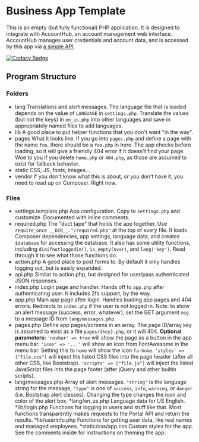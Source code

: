 Business App Template
=====================

This is an empty (but fully functional) PHP application.  It is designed to
integrate with AccountHub, an account management web interface.  AccountHub manages
user credentials and account data, and is accessed by this app via [a simple API](http://docs.netsyms.com/docs/AccountHub/API%20Documentation/).

[![Codacy Badge](https://api.codacy.com/project/badge/Grade/2aeadc6b65d545c4a4c2e77d286373fd)](https://www.codacy.com/app/Netsyms/BusinessAppTemplate?utm_source=github.com&amp;utm_medium=referral&amp;utm_content=Netsyms/BusinessAppTemplate&amp;utm_campaign=Badge_Grade)

Program Structure
-----------------

### Folders
* lang
   Translations and alert messages.
   The language file that is loaded depends on the value of `LANGUAGE` in `settings.php`.
   Translate the values (but not the keys) in `en_us.php` into other languages and save in appropriately named files to add languages.
* lib
   A good place to put helper functions that you don't want "in the way".
* pages
   What it looks like.  If you go into `pages.php` and define a page with the name `foo`, there should be a `foo.php` in here.
   The app checks before loading, so it will give a friendly 404 error if it doesn't find your page.
   Woe to you if you delete `home.php` or `404.php`, as those are assumed to exist for fallback behavior.
* static
   CSS, JS, fonts, images...
* vendor
   If you don't know what this is about, or you don't have it, you need to read up on Composer.  Right now.

### Files
* settings.template.php
   App configuration.  Copy to `settings.php` and customize.  Documented with inline comments.
* required.php
   The "duct tape" that holds the app together.  Use `require_once __DIR__."/required.php"` at the top of every file.
   It loads Composer dependencies, app settings, language data, and creates `$database` for accessing the database.
   It also has some utility functions, including `dieifnotloggedin()`, `is_empty($var)`, and `lang('key')`.
   Read through it to see what those functions do.
* action.php
   A good place to post forms to.  By default it only handles logging out, but is easily expanded.
* api.php
   Similar to action.php, but designed for user/pass authenticated JSON responses.
* index.php
   Login page and handler.  Hands off to `app.php` after authenticating user.
   It includes 2fa support, by the way.
* app.php
   Main app page after login.  Handles loading app pages and 404 errors.
   Redirects to `index.php` if the user is not logged in.
   Note: to show an alert message (success, error, whatever), set the GET argument `msg` to a message ID from `lang/messages.php`.
* pages.php
   Define app pages/screens in an array.  The page ID/array key is assumed to exist as a file `pages/{key}.php`, or it will 404.
   __Optional parameters:__
      `'navbar' => true` will show the page as a button in the app menu bar.
      `'icon' => '...'` will show an icon from FontAwesome in the menu bar.  Setting this to `home` will show the icon `fa-home`.
      `'styles' => ["file.css"]` will inject the listed CSS files into the page header (after all other CSS, like Bootstrap).
      `'scripts' => ["file.js"]` will inject the listed JavaScript files into the page footer (after jQuery and other builtin scripts).
* lang/messages.php
   Array of alert messages.
   `"string"` is the language string for the message, `"type"` is one of `success`, `info`, `warning`, or `danger` (i.e. Bootstrap alert classes).
   Changing the type changes the icon and color of the alert box.
*lang/en_us.php
   Language data for US English.
*lib/login.php
   Functions for logging in users and stuff like that.  Most functions transparently makes requests to the Portal API and return the results.
*lib/userinfo.php
   Functions for getting user data, like real names and managed employees.
*static/css/app.css
   Custom styles for the app.  See the comments inside for instructions on theming the app.
